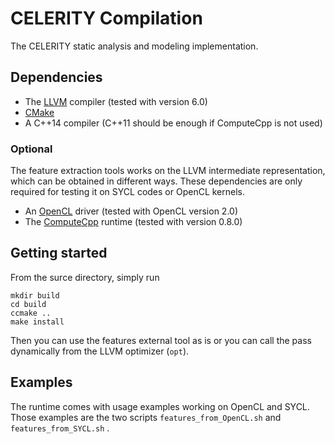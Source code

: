 # CELERITY Compilation

The CELERITY static analysis and modeling implementation.

## Dependencies

* The [LLVM](http://www.llvm.org) compiler (tested with version 6.0)
* [CMake](https://www.cmake.org)
* A C++14 compiler (C++11 should be enough if ComputeCpp is not used)

### Optional

The feature extraction tools works on the LLVM intermediate representation, which can be obtained in different ways.
These dependencies are only required for testing it on SYCL codes or OpenCL kernels.

* An [OpenCL](https://www.khronos.org/opencl) driver (tested with OpenCL version 2.0)
* The [ComputeCpp](https://www.codeplay.com/products/computesuite/computecpp) runtime (tested with version 0.8.0)

## Getting started

From the surce directory, simply run

    mkdir build
    cd build
    ccmake ..
    make install

Then you can use the features external tool as is or you can call the pass dynamically from the LLVM optimizer (`opt`).

## Examples

The runtime comes with usage examples working on OpenCL and SYCL.
Those examples are the two scripts  `features_from_OpenCL.sh` and `features_from_SYCL.sh` .

